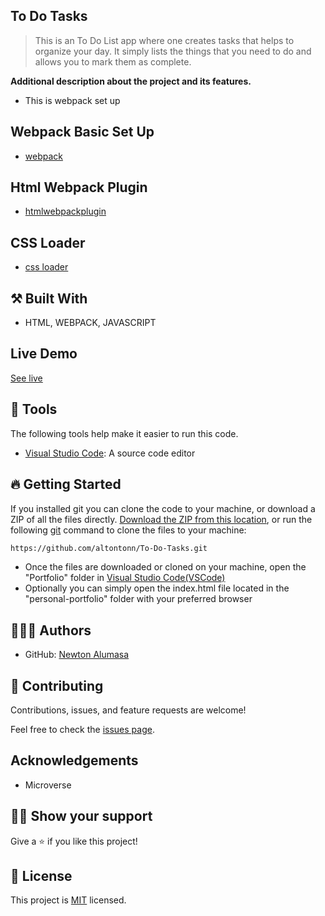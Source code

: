 

## To Do Tasks

> This is an To Do List app where one creates tasks that helps to organize your day. It simply lists the things that you need to do and allows you to mark them as complete.

**Additional description about the project and its features.**
- This is webpack set up 

## Webpack Basic Set Up
- [webpack](https://webpack.js.org/guides/getting-started/#basic-setup)

## Html Webpack Plugin
- [htmlwebpackplugin](https://webpack.js.org/guides/output-management/#setting-up-htmlwebpackplugin)

## CSS Loader
- [css loader](https://webpack.js.org/guides/asset-management/#loading-css)

## ⚒️ Built With

- HTML, WEBPACK, JAVASCRIPT

## Live Demo
[See live](https://altontonn.github.io/To-Do-Tasks/dist/)


## 🧰 Tools

The following tools help make it easier to run this code.

- [Visual Studio Code](https://code.visualstudio.com/): A source code editor

## 🔥 Getting Started

If you installed git you can clone the code to your machine, or download a ZIP of all the files directly.
[Download the ZIP from this location](https://github.com/altontonn/To-Do-Tasks.git/archive/refs/heads/main.zip), or run the following [git](https://github.com/altontonn/To-Do-Tasks.git) command to clone the files to your machine:

```bash
https://github.com/altontonn/To-Do-Tasks.git
```

- Once the files are downloaded or cloned on your machine, open the "Portfolio" folder in [Visual Studio Code(VSCode)](https://code.visualstudio.com/)
- Optionally you can simply open the index.html file located in the "personal-portfolio" folder with your preferred browser

## 🙎🏾‍♂️ Authors

- GitHub: [Newton Alumasa](https://github.com/altontonn)

## 🤝 Contributing

Contributions, issues, and feature requests are welcome!

Feel free to check the [issues page](https://github.com/altontonn/To-Do-Tasks/issues).

## Acknowledgements

- Microverse

## 👊🏾 Show your support

Give a ⭐️ if you like this project!

## 📝 License

This project is [MIT](./LICENSE) licensed.
